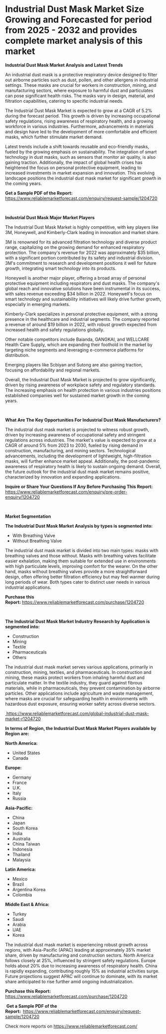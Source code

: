 <p><h1>Industrial Dust Mask Market Size Growing and Forecasted for period from 2025 - 2032 and provides complete market analysis of this market</h1></p><p><strong>Industrial Dust Mask Market Analysis and Latest Trends</strong></p>
<p><p>An industrial dust mask is a protective respiratory device designed to filter out airborne particles such as dust, pollen, and other allergens in industrial settings. These masks are crucial for workers in construction, mining, and manufacturing sectors, where exposure to harmful dust and particulates can pose significant health risks. The masks vary in design, material, and filtration capabilities, catering to specific industrial needs.</p><p>The Industrial Dust Mask Market is expected to grow at a CAGR of 5.2% during the forecast period. This growth is driven by increasing occupational safety regulations, rising awareness of respiratory health, and a growing workforce in various industries. Furthermore, advancements in materials and design have led to the development of more comfortable and efficient masks, which further stimulate market demand.</p><p>Latest trends include a shift towards reusable and eco-friendly masks, fueled by the growing emphasis on sustainability. The integration of smart technology in dust masks, such as sensors that monitor air quality, is also gaining traction. Additionally, the impact of global health crises has heightened the focus on personal protective equipment, leading to increased investments in market expansion and innovation. This evolving landscape positions the industrial dust mask market for significant growth in the coming years.</p></p>
<p><strong>Get a Sample PDF of the Report:&nbsp;</strong> <a href="https://www.reliablemarketforecast.com/enquiry/request-sample/1204720?utm_campaign=2308&utm_medium=2&utm_source=Github&utm_content=ia&utm_term=26032025&utm_id=industrial-dust-mask">https://www.reliablemarketforecast.com/enquiry/request-sample/1204720</a></p>
<p>&nbsp;</p>
<p><strong>Industrial Dust Mask Major Market Players</strong></p>
<p><p>The Industrial Dust Mask Market is highly competitive, with key players like 3M, Honeywell, and Kimberly-Clark leading in innovation and market share. </p><p>3M is renowned for its advanced filtration technology and diverse product range, capitalizing on the growing demand for enhanced respiratory protection. The company's revenue for 2022 was approximately $35 billion, with a significant portion contributed by its safety and industrial division. 3M's commitment to research and development positions it well for future growth, integrating smart technology into its products.</p><p>Honeywell is another major player, offering a broad array of personal protective equipment including respirators and dust masks. The company's global reach and innovative solutions have been instrumental in its success, with sales revenue exceeding $34 billion in 2022. Honeywell's focus on smart technology and sustainability initiatives will likely drive further growth, especially in emerging markets.</p><p>Kimberly-Clark specializes in personal protective equipment, with a strong presence in the healthcare and industrial segments. The company reported a revenue of around $19 billion in 2022, with robust growth expected from increased health and safety regulations globally.</p><p>Other notable competitors include Baianda, GANGKAI, and WELLCARE Health Care Supply, which are expanding their foothold in the market by targeting niche segments and leveraging e-commerce platforms for distribution.</p><p>Emerging players like Scbiyan and Sutong are also gaining traction, focusing on affordability and regional markets.</p><p>Overall, the Industrial Dust Mask Market is projected to grow significantly, driven by rising awareness of workplace safety and regulatory standards. The increasing emphasis on health protection in various industries positions established companies well for sustained market growth in the coming years.</p></p>
<p>&nbsp;</p>
<p><strong>What Are The Key Opportunities For Industrial Dust Mask Manufacturers?</strong></p>
<p><p>The industrial dust mask market is projected to witness robust growth, driven by increasing awareness of occupational safety and stringent regulations across industries. The market's value is expected to grow at a CAGR of around 5% from 2023 to 2030, fueled by rising demand in construction, manufacturing, and mining sectors. Technological advancements, including the development of lightweight, high-filtration masks, will further enhance market appeal. Additionally, the post-pandemic awareness of respiratory health is likely to sustain ongoing demand. Overall, the future outlook for the industrial dust mask market remains positive, characterized by innovation and expanding applications.</p></p>
<p><strong>Inquire or Share Your Questions If Any Before Purchasing This Report:</strong> <a href="https://www.reliablemarketforecast.com/enquiry/pre-order-enquiry/1204720?utm_campaign=2308&utm_medium=2&utm_source=Github&utm_content=ia&utm_term=26032025&utm_id=industrial-dust-mask">https://www.reliablemarketforecast.com/enquiry/pre-order-enquiry/1204720</a></p>
<p>&nbsp;</p>
<p><strong>Market Segmentation</strong></p>
<p><strong>The Industrial Dust Mask Market Analysis by types is segmented into:</strong></p>
<p><ul><li>With Breathing Valve</li><li>Without Breathing Valve</li></ul></p>
<p><p>The industrial dust mask market is divided into two main types: masks with breathing valves and those without. Masks with breathing valves facilitate easier exhalation, making them suitable for extended use in environments with high particulate levels, improving comfort for the wearer. On the other hand, masks without breathing valves provide a more straightforward design, often offering better filtration efficiency but may feel warmer during long periods of wear. Both types cater to distinct user needs in various industrial applications.</p></p>
<p><strong>Purchase this Report:&nbsp;</strong><a href="https://www.reliablemarketforecast.com/purchase/1204720?utm_campaign=2308&utm_medium=2&utm_source=Github&utm_content=ia&utm_term=26032025&utm_id=industrial-dust-mask">https://www.reliablemarketforecast.com/purchase/1204720</a></p>
<p>&nbsp;</p>
<p><strong>The Industrial Dust Mask Market Industry Research by Application is segmented into:</strong></p>
<p><ul><li>Construction</li><li>Mining</li><li>Textile</li><li>Pharmaceuticals</li><li>Others</li></ul></p>
<p><p>The industrial dust mask market serves various applications, primarily in construction, mining, textiles, and pharmaceuticals. In construction and mining, these masks protect workers from inhaling harmful dust and particulate matter. In the textile industry, they guard against fibrous materials, while in pharmaceuticals, they prevent contamination by airborne particles. Other applications include agriculture and waste management, where masks are crucial for safeguarding health in environments with hazardous dust exposure, ensuring worker safety across diverse sectors.</p></p>
<p><a href="https://www.reliablemarketforecast.com/global-industrial-dust-mask-market-r1204720?utm_campaign=2308&utm_medium=2&utm_source=Github&utm_content=ia&utm_term=26032025&utm_id=industrial-dust-mask">&nbsp;https://www.reliablemarketforecast.com/global-industrial-dust-mask-market-r1204720</a></p>
<p><strong>In terms of Region, the Industrial Dust Mask Market Players available by Region are:</strong></p>
<p>
    <p> <strong> North America: </strong>
        <ul>
            <li>United States</li>
            <li>Canada</li>
        </ul>
        </p> 
    <p> <strong> Europe: </strong>
        <ul>
            <li>Germany</li>
            <li>France</li>
            <li>U.K.</li>
            <li>Italy</li>
            <li>Russia</li>
        </ul>
        </p> 
    <p> <strong> Asia-Pacific: </strong>
        <ul>
            <li>China</li>
            <li>Japan</li>
            <li>South Korea</li>
            <li>India</li>
            <li>Australia</li>
            <li>China Taiwan</li>
            <li>Indonesia</li>
            <li>Thailand</li>
            <li>Malaysia</li>
        </ul>
        </p> 
    <p> <strong> Latin America: </strong>
        <ul>
            <li>Mexico</li>
            <li>Brazil</li>
            <li>Argentina Korea</li>
            <li>Colombia</li>
        </ul>
        </p> 
    <p> <strong> Middle East & Africa: </strong>
        <ul>
            <li>Turkey</li>
            <li>Saudi</li>
            <li>Arabia</li>
            <li>UAE</li>
            <li>Korea</li>
        </ul>
    </p>
    </p>
<p><p>The industrial dust mask market is experiencing robust growth across regions, with Asia-Pacific (APAC) leading at approximately 35% market share, driven by manufacturing and construction sectors. North America follows closely at 25%, influenced by stringent safety regulations. Europe holds about 20% due to increasing awareness of respiratory health. China is rapidly expanding, contributing roughly 15% as industrial activities surge. Future projections suggest APAC will continue to dominate, with its market share anticipated to rise further amid ongoing industrialization.</p></p>
<p><strong>Purchase this Report: </strong><a href="https://www.reliablemarketforecast.com/purchase/1204720?utm_campaign=2308&utm_medium=2&utm_source=Github&utm_content=ia&utm_term=26032025&utm_id=industrial-dust-mask">https://www.reliablemarketforecast.com/purchase/1204720</a></p>
<p>&nbsp;<strong>Get a Sample PDF of the Report:&nbsp;&nbsp;</strong><a href="https://www.reliablemarketforecast.com/enquiry/request-sample/1204720?utm_campaign=2308&utm_medium=2&utm_source=Github&utm_content=ia&utm_term=26032025&utm_id=industrial-dust-mask">https://www.reliablemarketforecast.com/enquiry/request-sample/1204720</a></p>
<p><strong></strong></p>
<p>Check more reports on <a href="https://www.reliablemarketforecast.com/?utm_campaign=2308&utm_medium=2&utm_source=Github&utm_content=ia&utm_term=26032025&utm_id=industrial-dust-mask">https://www.reliablemarketforecast.com/</a></p>
